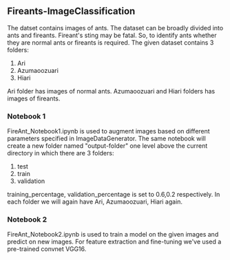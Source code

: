 ## Fireants-ImageClassification
The datset contains images of ants. The dataset can be broadly divided into ants and fireants. Fireant's sting may be fatal. So, to identify ants whether they are normal ants or fireants is required.
The given dataset contains 3 folders:
  1. Ari
  2. Azumaoozuari
  3. Hiari
  
Ari folder has images of normal ants.
Azumaoozuari and Hiari folders has images of fireants.

### Notebook 1
FireAnt_Notebook1.ipynb is used to augment images based on different parameters specified in ImageDataGenerator. 
The same notebook will create a new folder named "output-folder" one level above the current directory in which there are 3 folders:
  1. test
  2. train
  3. validation
  
training_percentage, validation_percentage is set to 0.6,0.2 respectively.
In each folder we will again have Ari, Azumaoozuari, Hiari again.

### Notebook 2
FireAnt_Notebook2.ipynb is used to train a model on the given images and predict on new images.
For feature extraction and fine-tuning we've used a pre-trained convnet VGG16.
